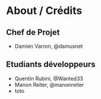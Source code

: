 # About / Crédits

## Chef de Projet

  - Damien Varron, @damusnet
  
## Etudiants développeurs

  - Quentin Rubini, @Wanted33 
  - Manon Reiter, @manonreiter
  - toto
